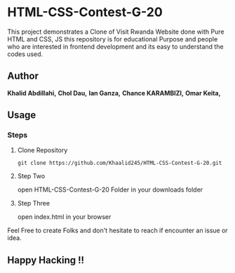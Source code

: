 # HTML-CSS-Contest-G-20

This project demonstrates a Clone of Visit Rwanda Website done with Pure HTML and CSS, JS this repository is for educational Purpose and people who are interested in frontend development and its easy to understand the codes used.

## Author
**Khalid Abdillahi,**
**Chol Dau,**
**Ian Ganza,**
**Chance KARAMBIZI,**
**Omar Keita,**

## Usage
### Steps
 1. Clone Repository
  
        git clone https://github.com/Khaalid245/HTML-CSS-Contest-G-20.git

 2. Step Two

    open HTML-CSS-Contest-G-20 Folder in your downloads folder

3. Step Three

    open index.html in your browser


Feel Free to create Folks and don't hesitate to reach if encounter an issue or idea.


## Happy Hacking !!
